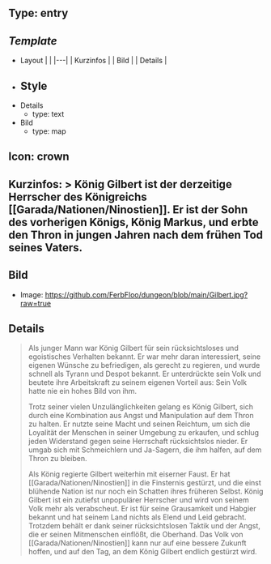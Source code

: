 ## Type: entry

## *Template*
- Layout
    |  |
    |---|
    | Kurzinfos |
    | Bild |
    | Details |
- Style
    - 
- Details
    - type: text
- Bild
    - type: map

## Icon: crown

## Kurzinfos: > König Gilbert ist der derzeitige Herrscher des Königreichs [[Garada/Nationen/Ninostien]]. Er ist der Sohn des vorherigen Königs, König Markus, und erbte den Thron in jungen Jahren nach dem frühen Tod seines Vaters.

## Bild
- Image: https://github.com/FerbFloo/dungeon/blob/main/Gilbert.jpg?raw=true

## Details
> Als junger Mann war König Gilbert für sein rücksichtsloses und egoistisches Verhalten bekannt. Er war mehr daran interessiert, seine eigenen Wünsche zu befriedigen, als gerecht zu regieren, und wurde schnell als Tyrann und Despot bekannt. Er unterdrückte sein Volk und beutete ihre Arbeitskraft zu seinem eigenen Vorteil aus: Sein Volk hatte nie ein hohes Bild von ihm.
>
> Trotz seiner vielen Unzulänglichkeiten gelang es König Gilbert, sich durch eine Kombination aus Angst und Manipulation auf dem Thron zu halten. Er nutzte seine Macht und seinen Reichtum, um sich die Loyalität der Menschen in seiner Umgebung zu erkaufen, und schlug jeden Widerstand gegen seine Herrschaft rücksichtslos nieder. Er umgab sich mit Schmeichlern und Ja-Sagern, die ihm halfen, auf dem Thron zu bleiben.
>
> Als König regierte Gilbert weiterhin mit eiserner Faust. Er hat [[Garada/Nationen/Ninostien]] in die Finsternis gestürzt, und die einst blühende Nation ist nur noch ein Schatten ihres früheren Selbst. König Gilbert ist ein zutiefst unpopulärer Herrscher und wird von seinem Volk mehr als verabscheut. Er ist für seine Grausamkeit und Habgier bekannt und hat seinem Land nichts als Elend und Leid gebracht. Trotzdem behält er dank seiner rücksichtslosen Taktik und der Angst, die er seinen Mitmenschen einflößt, die Oberhand. Das Volk von [[Garada/Nationen/Ninostien]] kann nur auf eine bessere Zukunft hoffen, und auf den Tag, an dem König Gilbert endlich gestürzt wird.
>